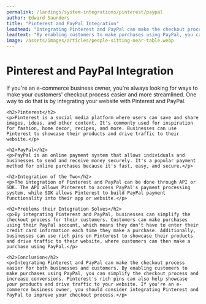 ```yaml
---
permalink: /landings/system-integrations/pinterest/paypal
author: Edward Saunders
title: "Pinterest and PayPal Integration"
leadhead: "Integrating Pinterest and PayPal can make the checkout process easier for both businesses and customers"
leadtext: "By enabling customers to make purchases using PayPal, you can simplify the checkout process and increase conversions. Pinterest's rich pins can also help showcase your products and drive traffic to your website. If you're an e-commerce business owner, you should consider integrating Pinterest and PayPal to improve your checkout process."
image: /assets/images/articles/people-sitting-near-table.webp
---
```

<div class="arttext">    <h1>Pinterest and PayPal Integration</h1>
    <p>If you're an e-commerce business owner, you're always looking for ways to make your customers' checkout process easier and more streamlined. One way to do that is by integrating your website with Pinterest and PayPal.</p>
    
    <h2>Pinterest</h2>
    <p>Pinterest is a social media platform where users can save and share images, ideas, and other content. It's commonly used for inspiration for fashion, home decor, recipes, and more. Businesses can use Pinterest to showcase their products and drive traffic to their website.</p>
    
    <h2>PayPal</h2>
    <p>PayPal is an online payment system that allows individuals and businesses to send and receive money securely. It's a popular payment method for online purchases because it's fast, easy, and secure.</p>
    
    <h2>Integration of the Two</h2>
    <p>The integration of Pinterest and PayPal can be done through API or SDK. The API allows Pinterest to access PayPal's payment processing system, while SDK allows Pinterest to build PayPal payment functionality into their app or website.</p>
    
    <h2>Problems their Integration Solves</h2>
    <p>By integrating Pinterest and PayPal, businesses can simplify the checkout process for their customers. Customers can make purchases using their PayPal account, which means they don't have to enter their credit card information each time they make a purchase. Additionally, businesses can use rich pins on Pinterest to showcase their products and drive traffic to their website, where customers can then make a purchase using PayPal.</p>
    
    <h2>Conclusion</h2>
    <p>Integrating Pinterest and PayPal can make the checkout process easier for both businesses and customers. By enabling customers to make purchases using PayPal, you can simplify the checkout process and increase conversions. Pinterest's rich pins can also help showcase your products and drive traffic to your website. If you're an e-commerce business owner, you should consider integrating Pinterest and PayPal to improve your checkout process.</p>
</div>